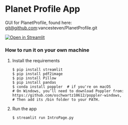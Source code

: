 # Planet Profile App

GUI for PlanetProfile, found here: git@github.com:vancesteven/PlanetProfile.git

[![Open in Streamlit](https://static.streamlit.io/badges/streamlit_badge_black_white.svg)](https://blank-app-template.streamlit.app/)

### How to run it on your own machine

1. Install the requirements

   ```
   $ pip install streamlit
   $ pip install pdf2image
   $ pip install Pillow
   $ pip install pandas
   $ conda install poppler  # if you're on macOS
   # On Windows, you’ll need to download Poppler from: https://github.com/oschwartz10612/poppler-windows,
   # Then add its /bin folder to your PATH.

   ```

2. Run the app

   ```
   $ streamlit run IntroPage.py
   ```
